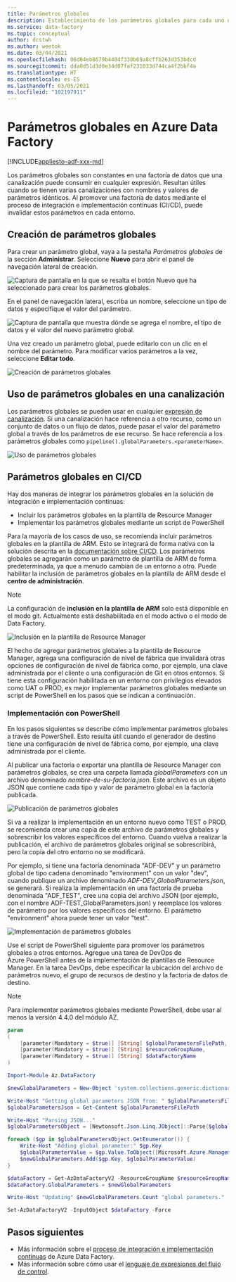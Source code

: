 ```yaml
---
title: Parámetros globales
description: Establecimiento de los parámetros globales para cada uno de los entornos de Azure Data Factory
ms.service: data-factory
ms.topic: conceptual
author: dcstwh
ms.author: weetok
ms.date: 03/04/2021
ms.openlocfilehash: 06d04eb8679b4484f330b69a8cffb263d353bdcd
ms.sourcegitcommit: dda0d51d3d0e34d07faf231033d744ca4f2bbf4a
ms.translationtype: HT
ms.contentlocale: es-ES
ms.lasthandoff: 03/05/2021
ms.locfileid: "102197911"
---
```

# <a name="global-parameters-in-azure-data-factory"></a>Parámetros globales en Azure Data Factory

[!INCLUDE[appliesto-adf-xxx-md](includes/appliesto-adf-xxx-md.md)]

Los parámetros globales son constantes en una factoría de datos que una canalización puede consumir en cualquier expresión. Resultan útiles cuando se tienen varias canalizaciones con nombres y valores de parámetros idénticos. Al promover una factoría de datos mediante el proceso de integración e implementación continuas (CI/CD), puede invalidar estos parámetros en cada entorno. 

## <a name="creating-global-parameters"></a>Creación de parámetros globales

Para crear un parámetro global, vaya a la pestaña *Parámetros globales* de la sección **Administrar**. Seleccione **Nuevo** para abrir el panel de navegación lateral de creación.

![Captura de pantalla en la que se resalta el botón Nuevo que ha seleccionado para crear los parámetros globales.](media/author-global-parameters/create-global-parameter-1.png)

En el panel de navegación lateral, escriba un nombre, seleccione un tipo de datos y especifique el valor del parámetro.

![Captura de pantalla que muestra dónde se agrega el nombre, el tipo de datos y el valor del nuevo parámetro global.](media/author-global-parameters/create-global-parameter-2.png)

Una vez creado un parámetro global, puede editarlo con un clic en el nombre del parámetro. Para modificar varios parámetros a la vez, seleccione **Editar todo**.

![Creación de parámetros globales](media/author-global-parameters/create-global-parameter-3.png)

## <a name="using-global-parameters-in-a-pipeline"></a>Uso de parámetros globales en una canalización

Los parámetros globales se pueden usar en cualquier [expresión de canalización](control-flow-expression-language-functions.md). Si una canalización hace referencia a otro recurso, como un conjunto de datos o un flujo de datos, puede pasar el valor del parámetro global a través de los parámetros de ese recurso. Se hace referencia a los parámetros globales como `pipeline().globalParameters.<parameterName>`.

![Uso de parámetros globales](media/author-global-parameters/expression-global-parameters.png)

## <a name="global-parameters-in-cicd"></a><a name="cicd"></a> Parámetros globales en CI/CD

Hay dos maneras de integrar los parámetros globales en la solución de integración e implementación continuas:

* Incluir los parámetros globales en la plantilla de Resource Manager
* Implementar los parámetros globales mediante un script de PowerShell

Para la mayoría de los casos de uso, se recomienda incluir parámetros globales en la plantilla de ARM. Esto se integrará de forma nativa con la solución descrita en la [documentación sobre CI/CD](continuous-integration-deployment.md). Los parámetros globales se agregarán como un parámetro de plantilla de ARM de forma predeterminada, ya que a menudo cambian de un entorno a otro. Puede habilitar la inclusión de parámetros globales en la plantilla de ARM desde el **centro de administración**.

> [!NOTE]
> La configuración de **inclusión en la plantilla de ARM** solo está disponible en el modo git. Actualmente está deshabilitada en el modo activo o el modo de Data Factory.

![Inclusión en la plantilla de Resource Manager](media/author-global-parameters/include-arm-template.png)

El hecho de agregar parámetros globales a la plantilla de Resource Manager, agrega una configuración de nivel de fábrica que invalidará otras opciones de configuración de nivel de fábrica como, por ejemplo, una clave administrada por el cliente o una configuración de Git en otros entornos. Si tiene esta configuración habilitada en un entorno con privilegios elevados como UAT o PROD, es mejor implementar parámetros globales mediante un script de PowerShell en los pasos que se indican a continuación.

### <a name="deploying-using-powershell"></a>Implementación con PowerShell

En los pasos siguientes se describe cómo implementar parámetros globales a través de PowerShell. Esto resulta útil cuando el generador de destino tiene una configuración de nivel de fábrica como, por ejemplo, una clave administrada por el cliente.

Al publicar una factoría o exportar una plantilla de Resource Manager con parámetros globales, se crea una carpeta llamada *globalParameters* con un archivo denominado *nombre-de-su-factoría.json*. Este archivo es un objeto JSON que contiene cada tipo y valor de parámetro global en la factoría publicada.

![Publicación de parámetros globales](media/author-global-parameters/global-parameters-adf-publish.png)

Si va a realizar la implementación en un entorno nuevo como TEST o PROD, se recomienda crear una copia de este archivo de parámetros globales y sobrescribir los valores específicos del entorno. Cuando vuelva a realizar la publicación, el archivo de parámetros globales original se sobrescribirá, pero la copia del otro entorno no se modificará.

Por ejemplo, si tiene una factoría denominada "ADF-DEV" y un parámetro global de tipo cadena denominado "environment" con un valor "dev", cuando publique un archivo denominado *ADF-DEV_GlobalParameters.json*, se generará. Si realiza la implementación en una factoría de prueba denominada "ADF_TEST", cree una copia del archivo JSON (por ejemplo, con el nombre ADF-TEST_GlobalParameters.json) y reemplace los valores de parámetro por los valores específicos del entorno. El parámetro "environment" ahora puede tener un valor "test". 

![Implementación de parámetros globales](media/author-global-parameters/powershell-task.png)

Use el script de PowerShell siguiente para promover los parámetros globales a otros entornos. Agregue una tarea de DevOps de Azure PowerShell antes de la implementación de plantillas de Resource Manager. En la tarea DevOps, debe especificar la ubicación del archivo de parámetros nuevo, el grupo de recursos de destino y la factoría de datos de destino.

> [!NOTE]
> Para implementar parámetros globales mediante PowerShell, debe usar al menos la versión 4.4.0 del módulo AZ.

```powershell
param
(
    [parameter(Mandatory = $true)] [String] $globalParametersFilePath,
    [parameter(Mandatory = $true)] [String] $resourceGroupName,
    [parameter(Mandatory = $true)] [String] $dataFactoryName
)

Import-Module Az.DataFactory

$newGlobalParameters = New-Object 'system.collections.generic.dictionary[string,Microsoft.Azure.Management.DataFactory.Models.GlobalParameterSpecification]'

Write-Host "Getting global parameters JSON from: " $globalParametersFilePath
$globalParametersJson = Get-Content $globalParametersFilePath

Write-Host "Parsing JSON..."
$globalParametersObject = [Newtonsoft.Json.Linq.JObject]::Parse($globalParametersJson)

foreach ($gp in $globalParametersObject.GetEnumerator()) {
    Write-Host "Adding global parameter:" $gp.Key
    $globalParameterValue = $gp.Value.ToObject([Microsoft.Azure.Management.DataFactory.Models.GlobalParameterSpecification])
    $newGlobalParameters.Add($gp.Key, $globalParameterValue)
}

$dataFactory = Get-AzDataFactoryV2 -ResourceGroupName $resourceGroupName -Name $dataFactoryName
$dataFactory.GlobalParameters = $newGlobalParameters

Write-Host "Updating" $newGlobalParameters.Count "global parameters."

Set-AzDataFactoryV2 -InputObject $dataFactory -Force
```

## <a name="next-steps"></a>Pasos siguientes

* Más información sobre el [proceso de integración e implementación continuas](continuous-integration-deployment.md) de Azure Data Factory.
* Más información sobre cómo usar el [lenguaje de expresiones del flujo de control](control-flow-expression-language-functions.md).
